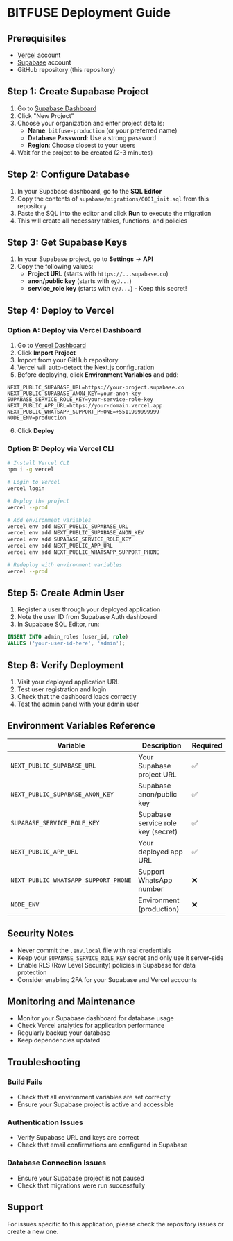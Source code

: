 # BITFUSE Deployment Guide

## Prerequisites

- [Vercel](https://vercel.com) account
- [Supabase](https://supabase.com) account
- GitHub repository (this repository)

## Step 1: Create Supabase Project

1. Go to [Supabase Dashboard](https://supabase.com/dashboard)
2. Click "New Project"
3. Choose your organization and enter project details:
   - **Name**: `bitfuse-production` (or your preferred name)
   - **Database Password**: Use a strong password
   - **Region**: Choose closest to your users
4. Wait for the project to be created (2-3 minutes)

## Step 2: Configure Database

1. In your Supabase dashboard, go to the **SQL Editor**
2. Copy the contents of `supabase/migrations/0001_init.sql` from this repository
3. Paste the SQL into the editor and click **Run** to execute the migration
4. This will create all necessary tables, functions, and policies

## Step 3: Get Supabase Keys

1. In your Supabase project, go to **Settings** → **API**
2. Copy the following values:
   - **Project URL** (starts with `https://...supabase.co`)
   - **anon/public key** (starts with `eyJ...`)
   - **service_role key** (starts with `eyJ...`) - Keep this secret!

## Step 4: Deploy to Vercel

### Option A: Deploy via Vercel Dashboard

1. Go to [Vercel Dashboard](https://vercel.com/dashboard)
2. Click **Import Project**
3. Import from your GitHub repository
4. Vercel will auto-detect the Next.js configuration
5. Before deploying, click **Environment Variables** and add:

```
NEXT_PUBLIC_SUPABASE_URL=https://your-project.supabase.co
NEXT_PUBLIC_SUPABASE_ANON_KEY=your-anon-key
SUPABASE_SERVICE_ROLE_KEY=your-service-role-key
NEXT_PUBLIC_APP_URL=https://your-domain.vercel.app
NEXT_PUBLIC_WHATSAPP_SUPPORT_PHONE=+5511999999999
NODE_ENV=production
```

6. Click **Deploy**

### Option B: Deploy via Vercel CLI

```bash
# Install Vercel CLI
npm i -g vercel

# Login to Vercel
vercel login

# Deploy the project
vercel --prod

# Add environment variables
vercel env add NEXT_PUBLIC_SUPABASE_URL
vercel env add NEXT_PUBLIC_SUPABASE_ANON_KEY
vercel env add SUPABASE_SERVICE_ROLE_KEY
vercel env add NEXT_PUBLIC_APP_URL
vercel env add NEXT_PUBLIC_WHATSAPP_SUPPORT_PHONE

# Redeploy with environment variables
vercel --prod
```

## Step 5: Create Admin User

1. Register a user through your deployed application
2. Note the user ID from Supabase Auth dashboard
3. In Supabase SQL Editor, run:

```sql
INSERT INTO admin_roles (user_id, role)
VALUES ('your-user-id-here', 'admin');
```

## Step 6: Verify Deployment

1. Visit your deployed application URL
2. Test user registration and login
3. Check that the dashboard loads correctly
4. Test the admin panel with your admin user

## Environment Variables Reference

| Variable | Description | Required |
|----------|-------------|----------|
| `NEXT_PUBLIC_SUPABASE_URL` | Your Supabase project URL | ✅ |
| `NEXT_PUBLIC_SUPABASE_ANON_KEY` | Supabase anon/public key | ✅ |
| `SUPABASE_SERVICE_ROLE_KEY` | Supabase service role key (secret) | ✅ |
| `NEXT_PUBLIC_APP_URL` | Your deployed app URL | ✅ |
| `NEXT_PUBLIC_WHATSAPP_SUPPORT_PHONE` | Support WhatsApp number | ❌ |
| `NODE_ENV` | Environment (production) | ❌ |

## Security Notes

- Never commit the `.env.local` file with real credentials
- Keep your `SUPABASE_SERVICE_ROLE_KEY` secret and only use it server-side
- Enable RLS (Row Level Security) policies in Supabase for data protection
- Consider enabling 2FA for your Supabase and Vercel accounts

## Monitoring and Maintenance

- Monitor your Supabase dashboard for database usage
- Check Vercel analytics for application performance
- Regularly backup your database
- Keep dependencies updated

## Troubleshooting

### Build Fails
- Check that all environment variables are set correctly
- Ensure your Supabase project is active and accessible

### Authentication Issues
- Verify Supabase URL and keys are correct
- Check that email confirmations are configured in Supabase

### Database Connection Issues
- Ensure your Supabase project is not paused
- Check that migrations were run successfully

## Support

For issues specific to this application, please check the repository issues or create a new one.
